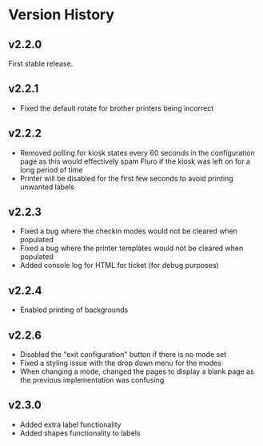 # Version History
## v2.2.0
First stable release.
## v2.2.1
* Fixed the default rotate for brother printers being incorrect
## v2.2.2
* Removed polling for kiosk states every 60 seconds in the configuration page as this would effectively spam Fluro if the kiosk was left on for a long period of time
* Printer will be disabled for the first few seconds to avoid printing unwanted labels
## v2.2.3
* Fixed a bug where the checkin modes would not be cleared when populated
* Fixed a bug where the printer templates would not be cleared when populated
* Added console log for HTML for ticket (for debug purposes)
## v2.2.4
* Enabled printing of backgrounds
## v2.2.6
* Disabled the "exit configuration" button if there is no mode set
* Fixed a styling issue with the drop down menu for the modes
* When changing a mode, changed the pages to display a blank page as the previous implementation was confusing 
## v2.3.0
* Added extra label functionality
* Added shapes functionality to labels